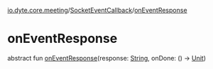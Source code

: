 [io.dyte.core.meeting](../index.md)/[SocketEventCallback](index.md)/[onEventResponse](on-event-response.md)

# onEventResponse


abstract fun [onEventResponse](on-event-response.md)(response: [String](https://kotlinlang.org/api/latest/jvm/stdlib/kotlin/-string/index.html), onDone: () -&gt; [Unit](https://kotlinlang.org/api/latest/jvm/stdlib/kotlin/-unit/index.html))
